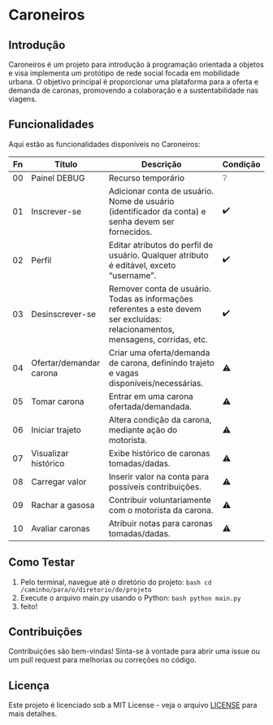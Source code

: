 # Caroneiros

## Introdução

Caroneiros é um projeto para introdução à programação orientada a objetos e visa implementa um protótipo de rede social focada em mobilidade urbana. O objetivo principal é proporcionar uma plataforma para a oferta e demanda de caronas, promovendo a colaboração e a sustentabilidade nas viagens.

## Funcionalidades

Aqui estão as funcionalidades disponíveis no Caroneiros:

| Fn | Título                    | Descrição                                                   | Condição      |
| -- | ------------------------- | ----------------------------------------------------------- | ------------- |
| 00 | Painel DEBUG              | Recurso temporário                                          | ❔             |
| 01 | Inscrever-se              | Adicionar conta de usuário. Nome de usuário (identificador da conta) e senha devem ser fornecidos. | :heavy_check_mark: |
| 02 | Perfil                    | Editar atributos do perfil de usuário. Qualquer atributo é editável, exceto “username”. | :heavy_check_mark: |
| 03 | Desinscrever-se           | Remover conta de usuário. Todas as informações referentes a este devem ser excluídas: relacionamentos, mensagens, corridas, etc. | :heavy_check_mark: |
| 04 | Ofertar/demandar carona   | Criar uma oferta/demanda de carona, definindo trajeto e vagas disponíveis/necessárias. | :warning: |
| 05 | Tomar carona              | Entrar em uma carona ofertada/demandada. | :warning: |
| 06 | Iniciar trajeto           | Altera condição da carona, mediante ação do motorista. | :warning: |
| 07 | Visualizar histórico      | Exibe histórico de caronas tomadas/dadas. | :warning: |
| 08 | Carregar valor            | Inserir valor na conta para possíveis contribuições. | :warning: |
| 09 | Rachar a gasosa           | Contribuir voluntariamente com o motorista da carona. | :warning: |
| 10 | Avaliar caronas           | Atribuir notas para caronas tomadas/dadas. | :warning: |

## Como Testar

1. Pelo terminal, navegue até o diretório do projeto:
```bash cd /caminho/para/o/diretorio/do/projeto```
2. Execute o arquivo main.py usando o Python:
```bash python main.py```
3. feito!

## Contribuições

Contribuições são bem-vindas! Sinta-se à vontade para abrir uma issue ou um pull request para melhorias ou correções no código.

## Licença

Este projeto é licenciado sob a MIT License - veja o arquivo [LICENSE](LICENSE) para mais detalhes.